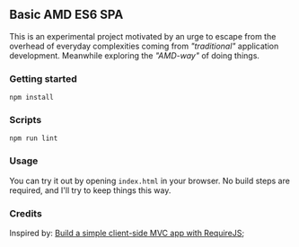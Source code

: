## Basic AMD ES6 SPA

This is an experimental project motivated by an urge to escape from the
overhead of everyday complexities coming from _"traditional"_ application
development. Meanwhile exploring the _"AMD-way"_ of doing things.

### Getting started
```
npm install
```

### Scripts
```
npm run lint
```

### Usage
You can try it out by opening `index.html` in your browser. No build
steps are required, and I'll try to keep things this way.

### Credits
Inspired by: [Build a simple client-side MVC app with RequireJS](http://verekia.com/requirejs/build-simple-client-side-mvc-app-require-js/);